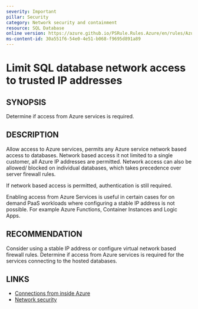 ```yaml
---
severity: Important
pillar: Security
category: Network security and containment
resource: SQL Database
online version: https://azure.github.io/PSRule.Rules.Azure/en/rules/Azure.SQL.AllowAzureAccess/
ms-content-id: 30a551f6-54e0-4e51-b068-f9695d891a89
---
```


# Limit SQL database network access to trusted IP addresses

## SYNOPSIS

Determine if access from Azure services is required.

## DESCRIPTION

Allow access to Azure services, permits any Azure service network based access to databases.
Network based access it not limited to a single customer, all Azure IP addresses are permitted.
Network access can also be allowed/ blocked on individual databases, which takes precedence over server firewall rules.

If network based access is permitted, authentication is still required.

Enabling access from Azure Services is useful in certain cases for on demand PaaS workloads where configuring a stable IP address is not possible.
For example Azure Functions, Container Instances and Logic Apps.

## RECOMMENDATION

Consider using a stable IP address or configure virtual network based firewall rules.
Determine if access from Azure services is required for the services connecting to the hosted databases.

## LINKS

- [Connections from inside Azure](https://docs.microsoft.com/azure/azure-sql/database/firewall-configure#connections-from-inside-azure)
- [Network security](https://learn.microsoft.com/azure/architecture/framework/security/design-network)
